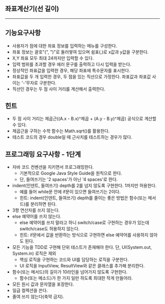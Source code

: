 ## 좌표계산기(선 길이)

---

## 기능요구사항
 * 사용자가 점에 대한 좌표 정보를 입력하는 메뉴를 구성한다.
 * 좌표 정보는 괄호"(", ")"로 둘러쌓여 있으며 쉼표(,)로 x값과 y값을 구분한다.
 * X,Y 좌표 모두 최대 24까지만 입력할 수 있다.
 * 입력 범위를 초과할 경우 에러 문구를 출력하고 다시 입력을 받는다.
 * 정상적인 좌표값을 입력한 경우, 해당 좌표에 특수문자를 표시한다.
 * 좌표값을 두 개 입력한 경우, 두 점을 있는 직선으로 가정한다. 좌표값과 좌표값 사이는 '-'무자로 구분한다.
 * 직선인 경우는 두 점 사이 거리를 계산해서 출력한다.


## 힌트
* 두 점 사이 거리는 제곱근((A.x - B.x)^제곱 + (A.y - B.y)^제곱) 공식으로 계산할 수 있다.
* 제곱근을 구하는 수학 함수는 Math.sqrt()를 활용한다.
* 테스트 코드의 경우 double일 때 근사치를 테스트하는 경우가 많다.


 
## 프로그래밍 요구사항 - 1단계
* 자바 코드 컨벤션을 지키면서 프로그래밍한다.
  * 기본적으로 Google Java Style Guide을 원칙으로 한다.
  * 단, 들여쓰기는 '2 spaces'가 아닌 '4 spaces'로 한다.
* indent(인덴트, 들여쓰기) depth를 2를 넘지 않도록 구현한다. 1까지만 허용한다.
  * 예를 들어 while문 안에 if문이 있으면 들여쓰기는 2이다.
  * 힌트: indent(인덴트, 들여쓰기) depth를 줄이는 좋은 방법은 함수(또는 메서드)를 분리하면 된다.
* 3항 연산자를 쓰지 않는다.
* else 예약어를 쓰지 않는다.
  * else 예약어를 쓰지 말라고 하니 switch/case로 구현하는 경우가 있는데 switch/case도 허용하지 않는다.
  * 힌트: if문에서 값을 반환하는 방식으로 구현하면 else 예약어를 사용하지 않아도 된다.
* 모든 기능을 TDD로 구현해 단위 테스트가 존재해야 한다. 단, UI(System.out, System.in) 로직은 제외
  * 핵심 로직을 구현하는 코드와 UI를 담당하는 로직을 구분한다.
  * UI 로직을 InputView, ResultView와 같은 클래스를 추가해 분리한다.
* 함수(또는 메서드)의 길이가 10라인을 넘어가지 않도록 구현한다.
  * 함수(또는 메소드)가 한 가지 일만 하도록 최대한 작게 만들어라.
* 모든 원시 값과 문자열을 포장한다.
* 일급 컬렉션을 쓴다.
* 줄여 쓰지 않는다(축약 금지).


